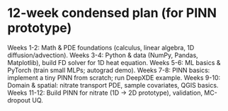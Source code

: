 # 12-week condensed plan (for PINN prototype)

Weeks 1-2: Math & PDE foundations (calculus, linear algebra, 1D diffusion/advection).
Weeks 3-4: Python & data (NumPy, Pandas, Matplotlib), build FD solver for 1D heat equation.
Weeks 5-6: ML basics & PyTorch (train small MLPs; autograd demo).
Weeks 7-8: PINN basics: implement a tiny PINN from scratch; run DeepXDE example.
Weeks 9-10: Domain & spatial: nitrate transport PDE, sample covariates, QGIS basics.
Weeks 11-12: Build PINN for nitrate (1D → 2D prototype), validation, MC-dropout UQ.
